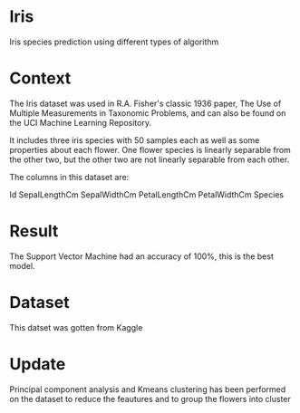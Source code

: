 # Iris
 Iris species prediction using different types of algorithm

# Context
The Iris dataset was used in R.A. Fisher's classic 1936 paper, The Use of Multiple Measurements in Taxonomic Problems, and can also be found on the UCI Machine Learning Repository.

It includes three iris species with 50 samples each as well as some properties about each flower. One flower species is linearly separable from the other two, but the other two are not linearly separable from each other.

The columns in this dataset are:

Id
SepalLengthCm
SepalWidthCm
PetalLengthCm
PetalWidthCm
Species

# Result
The Support Vector Machine had an accuracy of 100%, this is the best model.

# Dataset
This datset was gotten from Kaggle

# Update 
Principal component analysis and Kmeans clustering has been performed on the dataset to reduce the feautures and to group the flowers into cluster
